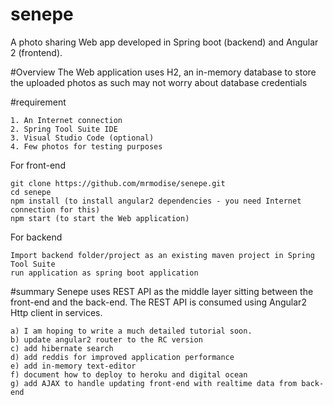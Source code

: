 # senepe
A photo sharing Web app developed in Spring boot (backend) and Angular 2 (frontend). 

#Overview
The Web application uses H2, an in-memory database to store the uploaded photos as such may not worry about database credentials

#requirement
```
1. An Internet connection
2. Spring Tool Suite IDE
3. Visual Studio Code (optional)
4. Few photos for testing purposes
```

For front-end
```
git clone https://github.com/mrmodise/senepe.git
cd senepe
npm install (to install angular2 dependencies - you need Internet connection for this)
npm start (to start the Web application)
```

For backend
```
Import backend folder/project as an existing maven project in Spring Tool Suite
run application as spring boot application

```

#summary
Senepe uses REST API as the middle layer sitting between the front-end and the back-end. The REST API is consumed using Angular2 Http client in services. 

```
a) I am hoping to write a much detailed tutorial soon. 
b) update angular2 router to the RC version
c) add hibernate search
d) add reddis for improved application performance
e) add in-memory text-editor
f) document how to deploy to heroku and digital ocean
g) add AJAX to handle updating front-end with realtime data from back-end
```
